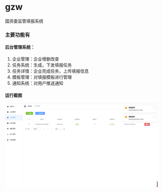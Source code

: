 # gzw

国资委监管填报系统

### 主要功能有

#### 后台管理系统：

1. 企业管理：企业增删改查
2. 任务系统：生成，下发填报任务
3. 任务详情：企业完成任务，上传填报信息
4. 模板管理：对填报模板进行管理
5. 通知系统：对用户推送通知


#### 运行截图

![1680756895179](image/README/1680756895179.png)

